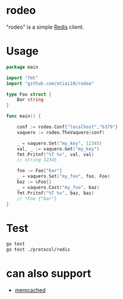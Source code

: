 # rodeo
"rodeo" is a simple [Redis](http://redis.io/) client.

# Usage
```go
package main

import "fmt"
import "github.com/otiai10/rodeo"

type Foo struct {
    Bar string
}

func main() {

    conf := rodeo.Conf{"localhost","6379"}
    vaquero := rodeo.TheVaquero(conf)

    _ = vaquero.Set("my_key", 12345)
    val, _ := vaquero.Get("my_key")
    fmt.Pritnf("%T %v", val, val)
    // string 12345

    foo := Foo{"bar"}
    _ = vaquero.Set("my_foo", foo, Foo)
    baz := &Foo{}
    _ = vaquero.Cast("my_foo", baz)
    fmt.Pritnf("%T %v", baz, baz)
    // *Foo {"bar"}
}
```

# Test
```sh
go test
go test ./protocol/redis
```

# can also support

- [memcached](https://github.com/otiai10/rodeo/tree/master/protocol/memcached)

